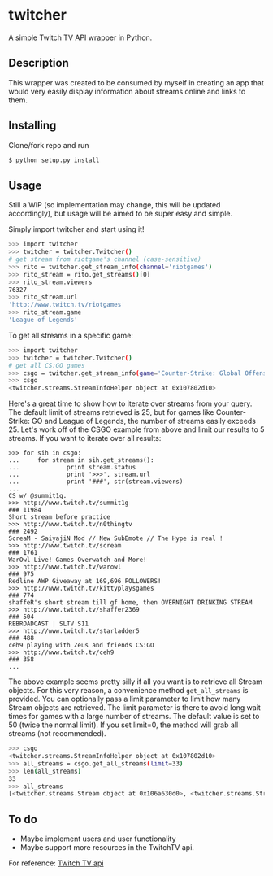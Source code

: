 twitcher
========

A simple Twitch TV API wrapper in Python.

## Description
This wrapper was created to be consumed by myself in creating an app that would
very easily display information about streams online and links to them. 

## Installing
Clone/fork repo and run 
```bash
$ python setup.py install
```

## Usage
Still a WIP (so implementation may change, this will be updated accordingly), 
but usage will be aimed to be super easy and simple.

Simply import twitcher and start using it!

```bash
>>> import twitcher
>>> twitcher = twitcher.Twitcher()
# get stream from riotgame's channel (case-sensitive)
>>> rito = twitcher.get_stream_info(channel='riotgames')
>>> rito_stream = rito.get_streams()[0]
>>> rito_stream.viewers
76327
>>> rito_stream.url
'http://www.twitch.tv/riotgames'
>>> rito_stream.game
'League of Legends'
```

To get all streams in a specific game:

```bash
>>> import twitcher
>>> twitcher = twitcher.Twitcher()
# get all CS:GO games
>>> csgo = twitcher.get_stream_info(game='Counter-Strike: Global Offensive')
>>> csgo
<twitcher.streams.StreamInfoHelper object at 0x107802d10>
```

Here's a great time to show how to iterate over streams from your query. The
default limit of streams retrieved is 25, but for games like Counter-Strike: GO
and League of Legends, the number of streams easily exceeds 25. Let's work off
of the CSGO example from above and limit our results to 5 streams. If you want to iterate over all results:

```
>>> for sih in csgo:
...     for stream in sih.get_streams():
...             print stream.status
...             print '>>>', stream.url
...             print '###', str(stream.viewers)
...
CS w/ @summit1g.
>>> http://www.twitch.tv/summit1g
### 11984
Short stream before practice
>>> http://www.twitch.tv/n0thingtv
### 2492
ScreaM - SaiyajiN Mod // New SubEmote // The Hype is real !
>>> http://www.twitch.tv/scream
### 1761
WarOwl Live! Games Overwatch and More!
>>> http://www.twitch.tv/warowl
### 975
Redline AWP Giveaway at 169,696 FOLLOWERS!
>>> http://www.twitch.tv/kittyplaysgames
### 774
shaffeR's short stream till gf home, then OVERNIGHT DRINKING STREAM
>>> http://www.twitch.tv/shaffer2369
### 504
REBROADCAST | SLTV S11
>>> http://www.twitch.tv/starladder5
### 488
ceh9 playing with Zeus and friends CS:GO
>>> http://www.twitch.tv/ceh9
### 358
...
```

The above example seems pretty silly if all you want is to retrieve all Stream objects. For this very reason, a convenience method `get_all_streams` is provided. You can optionally pass a limit parameter to limit how many Stream objects are retrieved. The limit parameter is there to avoid long wait times for games with a large number of streams. The default value is set to 50 (twice the normal limit). If you set limit=0, the method will grab all streams (not recommended).

```bash
>>> csgo
<twitcher.streams.StreamInfoHelper object at 0x107802d10>
>>> all_streams = csgo.get_all_streams(limit=33)
>>> len(all_streams)
33
>>> all_streams
[<twitcher.streams.Stream object at 0x106a630d0>, <twitcher.streams.Stream object at 0x106e107d0>, <twitcher.streams.Stream object at 0x106e10ad0>, <twitcher.streams.Stream object at 0x106ebfa50>, ...]
```

## To do
* Maybe implement users and user functionality
* Maybe support more resources in the TwitchTV api.

For reference:
[Twitch TV api](https://github.com/justintv/Twitch-API)

